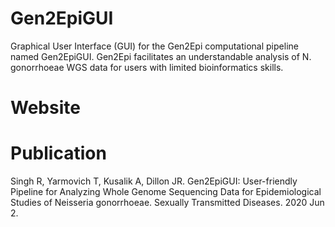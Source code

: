 # Gen2EpiGUI
Graphical User Interface (GUI) for the Gen2Epi computational pipeline named Gen2EpiGUI. Gen2Epi facilitates an understandable analysis of N. gonorrhoeae WGS data for users with limited bioinformatics skills.

# Website

# Publication
Singh R, Yarmovich T, Kusalik A, Dillon JR. Gen2EpiGUI: User-friendly Pipeline for Analyzing Whole Genome Sequencing Data for Epidemiological Studies of Neisseria gonorrhoeae. Sexually Transmitted Diseases. 2020 Jun 2.
